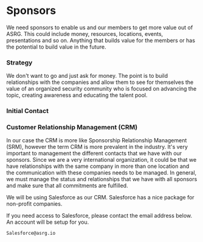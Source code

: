 # Sponsors

We need sponsors to enable us and our members to get more value out of ASRG.  This could include money, resources, locations, events, presentations and so on.  Anything that builds value for the members or has the potential to build value in the future. &#x20;

### Strategy

We don't want to go and just ask for money.  The point is to build relationships with the companies and allow them to see for themselves the value of an organized security community who is focused on advancing the topic, creating awareness and educating the talent pool.&#x20;

### Initial Contact

### Customer Relationship Management (CRM)

In our case the CRM is more like Sponsorship Relationship Management (SRM), however the term CRM is more prevalent in the industry.  It's very important to management the different contacts that we have with our sponsors.  Since we are a very international organization, it could be that we have relationships with the same company in more than one location and the communication with these companies needs to be managed.  In general, we must manage the status and relationships that we have with all sponsors and make sure that all commitments are fulfilled.&#x20;

We will be using Salesforce as our CRM.  Salesforce has a nice package for non-profit companies. &#x20;

If you need access to Salesforce, please contact the email address below.  An account will be setup for you.

```
Salesforce@asrg.io
```

